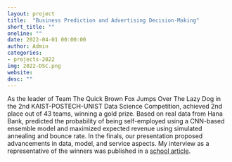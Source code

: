 ```yaml
---
layout: project
title:  "Business Prediction and Advertising Decision-Making"
short_title: ""
oneline: ""
date: 2022-04-01 00:00:00
author: Admin
categories:
- projects-2022
img: 2022-DSC.png
website: 
desc: ""
---
```

As the leader of Team The Quick Brown Fox Jumps Over The Lazy Dog in the 2nd KAIST-POSTECH-UNIST Data Science Competition, achieved 2nd place out of 43 teams, winning a gold prize. Based on real data from Hana Bank, predicted the probability of being self-employed using a CNN-based ensemble model and maximized expected revenue using simulated annealing and bounce rate. In the finals, our presentation proposed advancements in data, model, and service aspects. My interview as a representative of the winners was published in a [school article](https://news.unist.ac.kr/kor/20230221-2/).